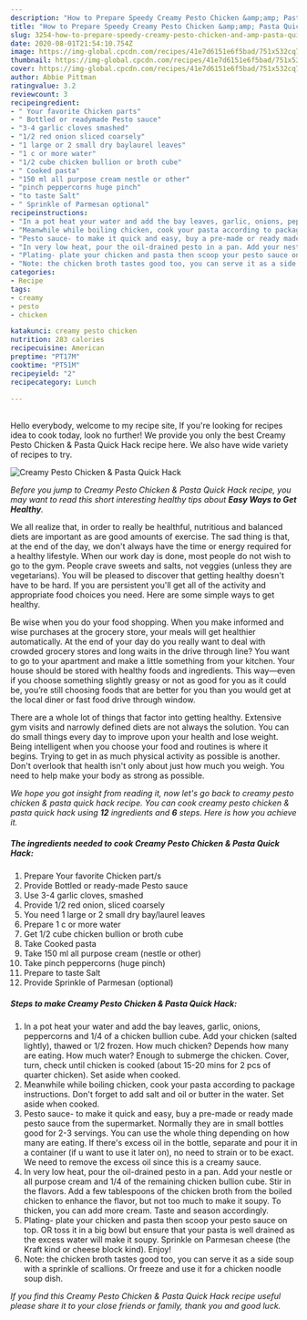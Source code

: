 ```yaml
---
description: "How to Prepare Speedy Creamy Pesto Chicken &amp;amp; Pasta Quick Hack"
title: "How to Prepare Speedy Creamy Pesto Chicken &amp;amp; Pasta Quick Hack"
slug: 3254-how-to-prepare-speedy-creamy-pesto-chicken-and-amp-pasta-quick-hack
date: 2020-08-01T21:54:10.754Z
image: https://img-global.cpcdn.com/recipes/41e7d6151e6f5bad/751x532cq70/creamy-pesto-chicken-pasta-quick-hack-recipe-main-photo.jpg
thumbnail: https://img-global.cpcdn.com/recipes/41e7d6151e6f5bad/751x532cq70/creamy-pesto-chicken-pasta-quick-hack-recipe-main-photo.jpg
cover: https://img-global.cpcdn.com/recipes/41e7d6151e6f5bad/751x532cq70/creamy-pesto-chicken-pasta-quick-hack-recipe-main-photo.jpg
author: Abbie Pittman
ratingvalue: 3.2
reviewcount: 3
recipeingredient:
- " Your favorite Chicken parts"
- " Bottled or readymade Pesto sauce"
- "3-4 garlic cloves smashed"
- "1/2 red onion sliced coarsely"
- "1 large or 2 small dry baylaurel leaves"
- "1 c or more water"
- "1/2 cube chicken bullion or broth cube"
- " Cooked pasta"
- "150 ml all purpose cream nestle or other"
- "pinch peppercorns huge pinch"
- "to taste Salt"
- " Sprinkle of Parmesan optional"
recipeinstructions:
- "In a pot heat your water and add the bay leaves, garlic, onions, peppercorns and 1/4 of a chicken bullion cube. Add your chicken (salted lightly), thawed or 1/2 frozen. How much chicken? Depends how many are eating. How much water? Enough to submerge the chicken. Cover, turn, check until chicken is cooked (about 15-20 mins for 2 pcs of quarter chicken). Set aside when cooked."
- "Meanwhile while boiling chicken, cook your pasta according to package instructions. Don&#39;t forget to add salt and oil or butter in the water. Set aside when cooked."
- "Pesto sauce- to make it quick and easy, buy a pre-made or ready made pesto sauce from the supermarket. Normally they are in small bottles good for 2-3 servings. You can use the whole thing depending on how many are eating. If there&#39;s excess oil in the bottle, separate and pour it in a container (if u want to use it later on), no need to strain or to be exact. We need to remove the excess oil since this is a creamy sauce."
- "In very low heat, pour the oil-drained pesto in a pan. Add your nestle or all purpose cream and 1/4 of the remaining chicken bullion cube. Stir in the flavors. Add a few tablespoons of the chicken broth from the boiled chicken to enhance the flavor, but not too much to make it soupy. To thicken, you can add more cream. Taste and season accordingly."
- "Plating- plate your chicken and pasta then scoop your pesto sauce on top. OR toss it in a big bowl but ensure that your pasta is well drained as the excess water will make it soupy. Sprinkle on Parmesan cheese (the Kraft kind or cheese block kind). Enjoy!"
- "Note: the chicken broth tastes good too, you can serve it as a side soup with a sprinkle of scallions. Or freeze and use it for a chicken noodle soup dish."
categories:
- Recipe
tags:
- creamy
- pesto
- chicken

katakunci: creamy pesto chicken 
nutrition: 283 calories
recipecuisine: American
preptime: "PT17M"
cooktime: "PT51M"
recipeyield: "2"
recipecategory: Lunch

---
```

<br>
Hello everybody, welcome to my recipe site, If you're looking for recipes idea to cook today, look no further! We provide you only the best Creamy Pesto Chicken &amp; Pasta Quick Hack recipe here. We also have wide variety of recipes to try.
<br>


![Creamy Pesto Chicken &amp; Pasta Quick Hack](https://img-global.cpcdn.com/recipes/41e7d6151e6f5bad/751x532cq70/creamy-pesto-chicken-pasta-quick-hack-recipe-main-photo.jpg)

<i>Before you jump to Creamy Pesto Chicken &amp; Pasta Quick Hack recipe, you may want to read this short interesting healthy tips about <strong>Easy Ways to Get Healthy</strong>.</i>

We all realize that, in order to really be healthful, nutritious and balanced diets are important as are good amounts of exercise. The sad thing is that, at the end of the day, we don't always have the time or energy required for a healthy lifestyle. When our work day is done, most people do not wish to go to the gym. People crave sweets and salts, not veggies (unless they are vegetarians). You will be pleased to discover that getting healthy doesn't have to be hard. If you are persistent you'll get all of the activity and appropriate food choices you need. Here are some simple ways to get healthy.

Be wise when you do your food shopping. When you make informed and wise purchases at the grocery store, your meals will get healthier automatically. At the end of your day do you really want to deal with crowded grocery stores and long waits in the drive through line? You want to go to your apartment and make a little something from your kitchen. Your house should be stored with healthy foods and ingredients. This way—even if you choose something slightly greasy or not as good for you as it could be, you’re still choosing foods that are better for you than you would get at the local diner or fast food drive through window.

There are a whole lot of things that factor into getting healthy. Extensive gym visits and narrowly defined diets are not always the solution. You can do small things every day to improve upon your health and lose weight. Being intelligent when you choose your food and routines is where it begins. Trying to get in as much physical activity as possible is another. Don't overlook that health isn't only about just how much you weigh. You need to help make your body as strong as possible. 


<i>We hope you got insight from reading it, now let's go back to creamy pesto chicken &amp; pasta quick hack recipe. You can cook creamy pesto chicken &amp; pasta quick hack using <strong>12</strong> ingredients and <strong>6</strong> steps. Here is how you achieve it.
</i>

##### The ingredients needed to cook Creamy Pesto Chicken &amp; Pasta Quick Hack:

1. Prepare  Your favorite Chicken part/s
1. Provide  Bottled or ready-made Pesto sauce
1. Use 3-4 garlic cloves, smashed
1. Provide 1/2 red onion, sliced coarsely
1. You need 1 large or 2 small dry bay/laurel leaves
1. Prepare 1 c or more water
1. Get 1/2 cube chicken bullion or broth cube
1. Take  Cooked pasta
1. Take 150 ml all purpose cream (nestle or other)
1. Take pinch peppercorns (huge pinch)
1. Prepare to taste Salt
1. Provide  Sprinkle of Parmesan (optional)


##### Steps to make Creamy Pesto Chicken &amp; Pasta Quick Hack:

1. In a pot heat your water and add the bay leaves, garlic, onions, peppercorns and 1/4 of a chicken bullion cube. Add your chicken (salted lightly), thawed or 1/2 frozen. How much chicken? Depends how many are eating. How much water? Enough to submerge the chicken. Cover, turn, check until chicken is cooked (about 15-20 mins for 2 pcs of quarter chicken). Set aside when cooked.
1. Meanwhile while boiling chicken, cook your pasta according to package instructions. Don&#39;t forget to add salt and oil or butter in the water. Set aside when cooked.
1. Pesto sauce- to make it quick and easy, buy a pre-made or ready made pesto sauce from the supermarket. Normally they are in small bottles good for 2-3 servings. You can use the whole thing depending on how many are eating. If there&#39;s excess oil in the bottle, separate and pour it in a container (if u want to use it later on), no need to strain or to be exact. We need to remove the excess oil since this is a creamy sauce.
1. In very low heat, pour the oil-drained pesto in a pan. Add your nestle or all purpose cream and 1/4 of the remaining chicken bullion cube. Stir in the flavors. Add a few tablespoons of the chicken broth from the boiled chicken to enhance the flavor, but not too much to make it soupy. To thicken, you can add more cream. Taste and season accordingly.
1. Plating- plate your chicken and pasta then scoop your pesto sauce on top. OR toss it in a big bowl but ensure that your pasta is well drained as the excess water will make it soupy. Sprinkle on Parmesan cheese (the Kraft kind or cheese block kind). Enjoy!
1. Note: the chicken broth tastes good too, you can serve it as a side soup with a sprinkle of scallions. Or freeze and use it for a chicken noodle soup dish.


<i>If you find this Creamy Pesto Chicken &amp; Pasta Quick Hack recipe useful please share it to your close friends or family, thank you and good luck.</i>
